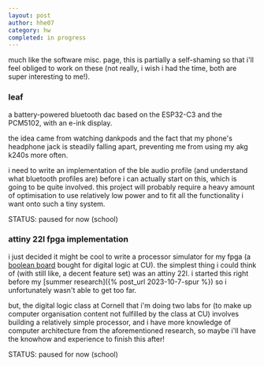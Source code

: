 ```yaml
---
layout: post
author: hhe07
category: hw
completed: in progress
---
```


much like the software misc. page, this is partially a self-shaming so that i'll feel obliged to work on these (not really, i wish i had the time, both are super interesting to me!).

### leaf

a battery-powered bluetooth dac based on the ESP32-C3 and the PCM5102, with an e-ink display.

the idea came from watching dankpods and the fact that my phone's headphone jack is steadily falling apart, preventing me from using my akg k240s more often.

i need to write an implementation of the ble audio profile (and understand what bluetooth profiles are) before i can actually start on this, which is going to be quite involved. this project will probably require a heavy amount of optimisation to use relatively low power and to fit all the functionality i want onto such a tiny system.

STATUS: paused for now (school)

### attiny 22l fpga implementation

i just decided it might be cool to write a processor simulator for my fpga (a [boolean board](https://www.realdigital.org/hardware/boolean) bought for digital logic at CU). the simplest thing i could think of (with still like, a decent feature set) was an attiny 22l. i started this right before my [summer research]({% post_url 2023-10-7-spur %}) so i unfortunately wasn't able to get too far.

but, the digital logic class at Cornell that i'm doing two labs for (to make up computer organisation content not fulfilled by the class at CU) involves building a relatively simple processor, and i have more knowledge of computer architecture from the aforementioned research, so maybe i'll have the knowhow and experience to finish this after!

STATUS: paused for now (school)

